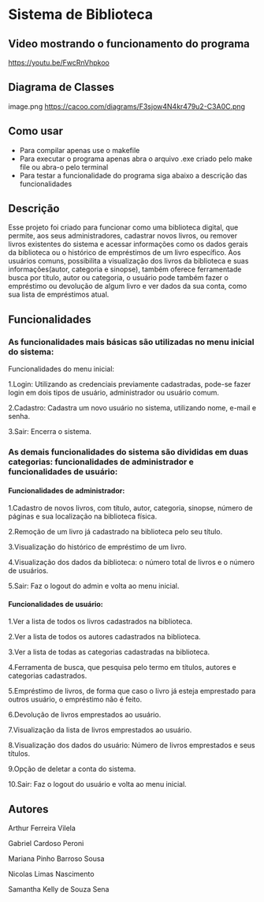 # Sistema de Biblioteca

## Video mostrando o funcionamento do programa
https://youtu.be/FwcRnVhpkoo

## Diagrama de Classes
image.png
https://cacoo.com/diagrams/F3sjow4N4kr479u2-C3A0C.png

## Como usar
- Para compilar apenas use o makefile
- Para executar o programa apenas abra o arquivo .exe criado pelo make file ou abra-o pelo terminal
- Para testar a funcionalidade do programa siga abaixo a descrição das funcionalidades 

## Descrição

Esse projeto foi criado para funcionar como uma biblioteca digital, que permite, aos seus administradores, cadastrar novos livros, ou remover livros existentes do sistema e acessar informações como os dados gerais da biblioteca ou o histórico de empréstimos de um livro específico. Aos usuários comuns, possibilita a visualização dos livros da biblioteca e suas informações(autor, categoria e sinopse), também oferece ferramentade busca por título, autor ou categoria, o usuário pode também fazer o empréstimo ou devolução de algum livro e ver dados da sua conta, como sua lista de empréstimos atual.

## Funcionalidades

### As funcionalidades mais básicas são utilizadas no menu inicial do sistema:

Funcionalidades do menu inicial:

1.Login: Utilizando as credenciais previamente cadastradas, pode-se fazer login em dois tipos de usuário, administrador ou usuário comum.

2.Cadastro: Cadastra um novo usuário no sistema, utilizando nome, e-mail e senha.

3.Sair: Encerra o sistema.

### As demais funcionalidades do sistema são divididas em duas categorias: funcionalidades de administrador e funcionalidades de usuário:

#### Funcionalidades de administrador:

1.Cadastro de novos livros, com título, autor, categoria, sinopse, número de páginas e sua localização na biblioteca física.

2.Remoção de um livro já cadastrado na biblioteca pelo seu título.

3.Visualização do histórico de empréstimo de um livro.

4.Visualização dos dados da biblioteca: o número total de livros e o número de usuários.

5.Sair: Faz o logout do admin e volta ao menu inicial.

#### Funcionalidades de usuário:

1.Ver a lista de todos os livros cadastrados na biblioteca.

2.Ver a lista de todos os autores cadastrados na biblioteca.

3.Ver a lista de todas as categorias cadastradas na biblioteca.

4.Ferramenta de busca, que pesquisa pelo termo em títulos, autores e categorias cadastrados.

5.Empréstimo de livros, de forma que caso o livro já esteja emprestado para outros usuário, o empréstimo não é feito.

6.Devolução de livros emprestados ao usuário.

7.Visualização da lista de livros emprestados ao usuário.

8.Visualização dos dados do usuário: Número de livros emprestados e seus títulos.

9.Opção de deletar a conta do sistema.

10.Sair: Faz o logout do usuário e volta ao menu inicial.

## Autores

Arthur Ferreira Vilela

Gabriel Cardoso Peroni

Mariana Pinho Barroso Sousa

Nicolas Limas Nascimento

Samantha Kelly de Souza Sena
